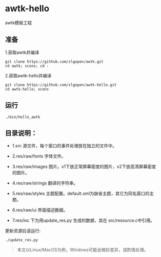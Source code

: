 # awtk-hello

awtk模板工程

## 准备

1.获取awtk并编译

```
git clone https://github.com/zlgopen/awtk.git
cd awtk; scons; cd -
```

2.获取awtk-hello并编译
```
git clone https://github.com/zlgopen/awtk-hello.git
cd awtk-hello; scons
```

## 运行

```
./bin/hello_awtk
```

## 目录说明：

* 1.src 源文件，每个窗口的事件处理放在独立的文件中。

* 2.res/raw/fonts 字体文件。

* 3.res/raw/images 图片。x1下放正常屏幕密度的图片，x2下放高清屏幕密度的图片。

* 4.res/raw/strings 翻译的字符串。

* 5.res/raw/styles 主题配置。default.xml为缺省主题，其它为同名窗口的主题。

* 6.res/raw/ui 界面描述数据。

* 7.res/inc 下为用update\_res.py 生成的数据，其在 src/resource.c中引用。

更新资源后请运行:

```
./update_res.py
```

> 本文以Linux/MacOS为例，Windows可能会微妙差异，请酌情处理。
